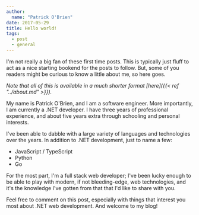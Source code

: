 ```yaml
---
author:
  name: "Patrick O'Brien"
date: 2017-05-29
title: Hello world!
tags:
  - post
  - general
---
```


I'm not really a big fan of these first time posts. This is typically just fluff to act as a nice starting bookend for the posts to follow. But, some of you readers might be curious to know a little about me, so here goes.

_Note that all of this is available in a much shorter format [here]({{< ref "../about.md" >}})._

My name is Patrick O'Brien, and I am a software engineer. More importantly, I am currently a .NET developer. I have three years of professional experience, and about five years extra through schooling and personal interests.

I've been able to dabble with a large variety of languages and technologies over the years. In addition to .NET development, just to name a few:

- JavaScript / TypeScript
- Python
- Go

For the most part, I'm a full stack web developer; I've been lucky enough to be able to play with modern, if not bleeding-edge, web technologies, and it's the knowledge I've gotten from that that I'd like to share with you.

Feel free to comment on this post, especially with things that interest you most about .NET web development. And welcome to my blog!
